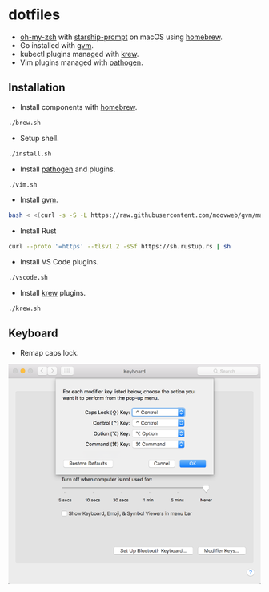 # dotfiles

- [oh-my-zsh] with [starship-prompt] on macOS using [homebrew].
- Go installed with [gvm].
- kubectl plugins managed with [krew].
- Vim plugins managed with [pathogen].

## Installation

- Install components with [homebrew].

```bash
./brew.sh
```

- Setup shell.

```bash
./install.sh
```

- Install [pathogen] and plugins.

```sh
./vim.sh
```

- Install [gvm].

```bash
bash < <(curl -s -S -L https://raw.githubusercontent.com/moovweb/gvm/master/binscripts/gvm-installer)
```

- Install Rust

```sh
curl --proto '=https' --tlsv1.2 -sSf https://sh.rustup.rs | sh
```

- Install VS Code plugins.

```sh
./vscode.sh
```

- Install [krew] plugins.

```sh
./krew.sh
```

## Keyboard

- Remap caps lock.

![Remap Capslock](/images/remap_capslock.png)

[gvm]: https://github.com/moovweb/gvm
[homebrew]: https://brew.sh/
[krew]: https://github.com/kubernetes-sigs/krew
[oh-my-zsh]: https://github.com/ohmyzsh/ohmyzsh/
[pathogen]: https://github.com/tpope/vim-pathogen
[solarized]: https://github.com/altercation/vim-colors-solarized
[starship-prompt]: https://starship.rs/
